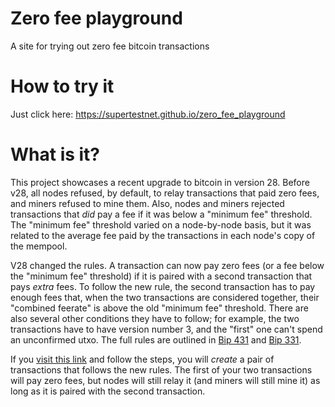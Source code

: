 # Zero fee playground
A site for trying out zero fee bitcoin transactions

# How to try it
Just click here: https://supertestnet.github.io/zero_fee_playground

# What is it?
This project showcases a recent upgrade to bitcoin in version 28. Before v28, all nodes refused, by default, to relay transactions that paid zero fees, and miners refused to mine them. Also, nodes and miners rejected transactions that *did* pay a fee if it was below a "minimum fee" threshold. The "minimum fee" threshold varied on a node-by-node basis, but it was related to the average fee paid by the transactions in each node's copy of the mempool.

V28 changed the rules. A transaction can now pay zero fees (or a fee below the "minimum fee" threshold) if it is paired with a second transaction that pays *extra* fees. To follow the new rule, the second transaction has to pay enough fees that, when the two transactions are considered together, their "combined feerate" is above the old "minimum fee" threshold. There are also several other conditions they have to follow; for example, the two transactions have to have version number 3, and the "first" one can't spend an unconfirmed utxo. The full rules are outlined in [Bip 431](https://bips.xyz/431) and [Bip 331](https://bips.xyz/331).

If you [visit this link](https://supertestnet.github.io/zero_fee_playground) and follow the steps, you will *create* a pair of transactions that follows the new rules. The first of your two transactions will pay zero fees, but nodes will still relay it (and miners will still mine it) as long as it is paired with the second transaction.
